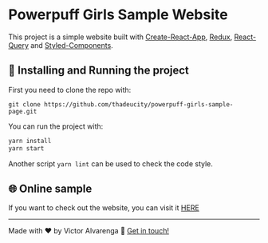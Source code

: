# Powerpuff Girls Sample Website

This project is a simple website built with [Create-React-App](https://create-react-app.dev/), [Redux](https://redux.js.org/), [React-Query](https://react-query.tanstack.com/) and [Styled-Components](https://styled-components.com/).

## 🚀 Installing and Running the project
First you need to clone the repo with:
```
git clone https://github.com/thadeucity/powerpuff-girls-sample-page.git
```

You can run the project with:
```bash
yarn install
yarn start
```

Another script `yarn lint` can be used to check the code style.

## 🌐 Online sample
If you want to check out the website, you can visit it [HERE](https://powerpuff-girls-sample-page.vercel.app/)

----

Made with ♥ by Victor Alvarenga :wave: [Get in touch!](https://www.linkedin.com/in/victoralvarenga/)
